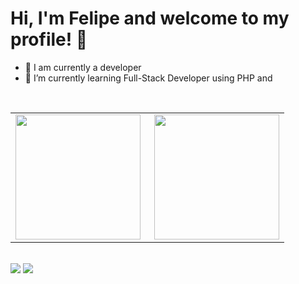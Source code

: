 <h1>Hi, I'm Felipe and welcome to my profile! 👋</h1>

- 🔭 I am currently a developer
- 🌱 I’m currently learning Full-Stack Developer using PHP and



<br>

<center>
  <table>
    <tr>
        <td><img height="200em" align="left" src="https://github-readme-stats-sigma-five.vercel.app/api/top-langs/?username=Felipe-H&show_icons=true&theme=dark&count_private=true" /></td>
        <td> <img height="200em" align="right" src="https://github-readme-stats-sigma-five.vercel.app/api?username=Felipe-H&show_icons=true&show_icons=true&theme=dark&count_private=true" /></td>
    </tr>  
  </table>
</center>

<br>

<div> 
  <a href = "mailto:felipe.hborba2@gmail.com"><img src="https://img.shields.io/badge/-Gmail-%23333?style=for-the-badge&logo=gmail&logoColor=white" target="_blank"></a>
  <a href="https://www.linkedin.com/in/felipehsborba/" target="_blank"><img src="https://img.shields.io/badge/-LinkedIn-%230077B5?style=for-the-badge&logo=linkedin&logoColor=white" target="_blank"></a> 
  

  
</div>


